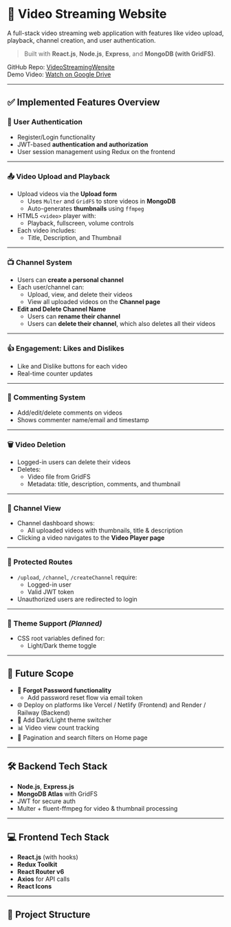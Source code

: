 # 🎥 Video Streaming Website

A full-stack video streaming web application with features like video upload, playback, channel creation, and user authentication.

> Built with **React.js**, **Node.js**, **Express**, and **MongoDB (with GridFS)**.

GitHub Repo: [VideoStreamingWensite](https://github.com/Safwan-GA/VideoStreamingWebsite)  
Demo Video: [Watch on Google Drive](https://drive.google.com/file/d/122vUom8AxftoB45iUDUqOYnJ8p99JPku/view?usp=sharing)

---

## ✅ Implemented Features Overview

### 🔐 User Authentication

- Register/Login functionality
- JWT-based **authentication and authorization**
- User session management using Redux on the frontend

---

### 📤 Video Upload and Playback

- Upload videos via the **Upload form**
  - Uses `Multer` and `GridFS` to store videos in **MongoDB**
  - Auto-generates **thumbnails** using `ffmpeg`
- HTML5 `<video>` player with:
  - Playback, fullscreen, volume controls
- Each video includes:
  - Title, Description, and Thumbnail

---

### 📺 Channel System

- Users can **create a personal channel**
- Each user/channel can:
  - Upload, view, and delete their videos
  - View all uploaded videos on the **Channel page**
- **Edit and Delete Channel Name**
  - Users can **rename their channel**
  - Users can **delete their channel**, which also deletes all their videos

---

### 👍 Engagement: Likes and Dislikes

- Like and Dislike buttons for each video
- Real-time counter updates

---

### 💬 Commenting System

- Add/edit/delete comments on videos
- Shows commenter name/email and timestamp

---

### 🗑 Video Deletion

- Logged-in users can delete their videos
- Deletes:
  - Video file from GridFS
  - Metadata: title, description, comments, and thumbnail

---

### 👤 Channel View

- Channel dashboard shows:
  - All uploaded videos with thumbnails, title & description
- Clicking a video navigates to the **Video Player page**

---

### 🔐 Protected Routes

- `/upload`, `/channel`, `/createChannel` require:
  - Logged-in user
  - Valid JWT token
- Unauthorized users are redirected to login

---

### 🎨 Theme Support *(Planned)*

- CSS root variables defined for:
  - Light/Dark theme toggle

---

## 🧠 Future Scope

- 🔐 **Forgot Password functionality**
  - Add password reset flow via email token
- 🌐 Deploy on platforms like Vercel / Netlify (Frontend) and Render / Railway (Backend)
- 🎨 Add Dark/Light theme switcher
- 📊 Video view count tracking
- 📝 Pagination and search filters on Home page

---

## 🛠 Backend Tech Stack

- **Node.js**, **Express.js**
- **MongoDB Atlas** with GridFS
- JWT for secure auth
- Multer + fluent-ffmpeg for video & thumbnail processing

---

## 💻 Frontend Tech Stack

- **React.js** (with hooks)
- **Redux Toolkit**
- **React Router v6**
- **Axios** for API calls
- **React Icons**

---

## 📁 Project Structure

